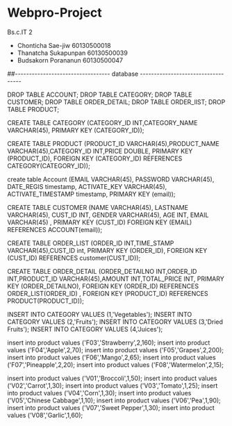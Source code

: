 # Webpro-Project
Bs.c.IT 2
- Chonticha Sae-jiw    60130500018
- Thanatcha Sukapunpan 60130500039  
- Budsakorn Porananun  60130500047

##---------------------------------- database -----------------------------------

DROP TABLE ACCOUNT;
DROP TABLE CATEGORY;
DROP TABLE CUSTOMER;
DROP TABLE ORDER_DETAIL;
DROP TABLE ORDER_lIST;
DROP TABLE PRODUCT;

CREATE TABLE CATEGORY
(CATEGORY_ID INT,CATEGORY_NAME VARCHAR(45),
PRIMARY KEY (CATEGORY_ID));


CREATE TABLE PRODUCT
(PRODUCT_ID VARCHAR(45),PRODUCT_NAME VARCHAR(45),CATEGORY_ID INT,PRICE DOUBLE,
PRIMARY KEY (PRODUCT_ID),
FOREIGN KEY (CATEGORY_ID) REFERENCES CATEGORY(CATEGORY_ID));


create table Account
(EMAIL VARCHAR(45),
PASSWORD VARCHAR(45),
DATE_REGIS timestamp,
ACTIVATE_KEY VARCHAR(45),
ACTIVATE_TIMESTAMP timestamp,
PRIMARY KEY (email));

CREATE TABLE CUSTOMER
(NAME VARCHAR(45),
LASTNAME VARCHAR(45),
CUST_ID INT,
GENDER VARCHAR(45),
AGE INT,
EMAIL VARCHAR(45) , 
PRIMARY KEY (CUST_ID)
FOREIGN KEY (EMAIL) REFERENCES ACCOUNT(email));



CREATE TABLE ORDER_LIST
(ORDER_ID INT,TIME_STAMP VARCHAR(45),CUST_ID int,
PRIMARY KEY (ORDER_ID),
FOREIGN KEY (CUST_ID) REFERENCES    customer(CUST_ID));


CREATE TABLE ORDER_DETAIL
(ORDER_DETAILNO INT,ORDER_ID INT,PRODUCT_ID VARCHAR(45),AMOUNT INT,TOTAL_PRICE INT,
PRIMARY KEY (ORDER_DETAILNO),
FOREIGN KEY (ORDER_ID) REFERENCES  ORDER_LIST(ORDER_ID) ,
FOREIGN KEY (PRODUCT_ID) REFERENCES    PRODUCT(PRODUCT_ID));



INSERT INTO CATEGORY
VALUES (1,'Vegetables');
INSERT INTO CATEGORY
VALUES (2,'Fruits');
INSERT INTO CATEGORY
VALUES (3,'Dried Fruits');
INSERT INTO CATEGORY
VALUES (4,'Juices');

insert into product
values ('F03','Strawberry',2,160);
insert into product
values ('F04','Apple',2,70);
insert into product
values ('F05','Grapes',2,200);
insert into product
values ('F06','Mango',2,65);
insert into product
values ('F07','Pineapple',2,20);
insert into product
values ('F08','Watermelon',2,15);

insert into product
values ('V01','Broccoli',1,50);
insert into product
values ('V02','Carrot',1,30);
insert into product
values ('V03','Tomato',1,25);
insert into product
values ('V04','Corn',1,30);
insert into product
values ('V05','Chinese Cabbage',1,10);
insert into product
values ('V06','Pea',1,90);
insert into product
values ('V07','Sweet Pepper',1,30);
insert into product
values ('V08','Garlic',1,60);
